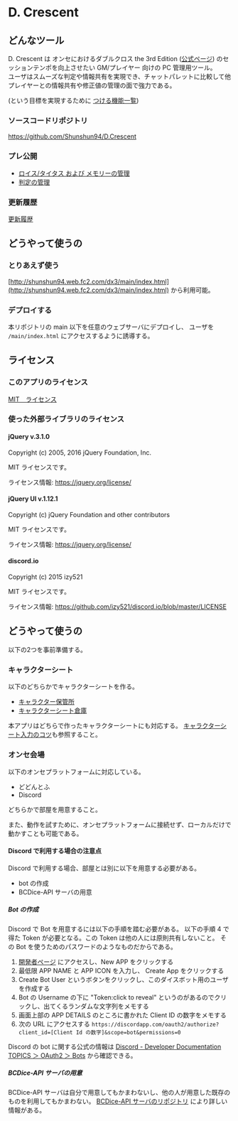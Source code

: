 # D. Crescent

## どんなツール

D. Crescent は オンセにおけるダブルクロス the 3rd Edition ([公式ページ](http://www.fear.co.jp/dbx3rd/)) のセッションテンポを向上させたい GM/プレイヤー 向けの PC 管理用ツール。   
ユーザはスムーズな判定や情報共有を実現でき、チャットパレットに比較して他プレイヤーとの情報共有や修正値の管理の面で強力である。

(という目標を実現するために [つける機能一覧](./docs/FunctionList.md))

### ソースコードリポジトリ

https://github.com/Shunshun94/D.Crescent

### プレ公開

- [ロイス/タイタス および メモリーの管理](./units/lois.html)
- [判定の管理](./units/dice.html)

### 更新履歴

[更新履歴](./docs/version.md)

## どうやって使うの

### とりあえず使う

[http://shunshun94.web.fc2.com/dx3/main/index.html](http://shunshun94.web.fc2.com/dx3/main/index.html) から利用可能。

### デプロイする

本リポジトリの main 以下を任意のウェブサーバにデプロイし、
ユーザを `/main/index.html` にアクセスするように誘導する。

## ライセンス

### このアプリのライセンス

[MIT　ライセンス](./LICENSE)

### 使った外部ライブラリのライセンス

#### jQuery v.3.1.0

Copyright (c) 2005, 2016 jQuery Foundation, Inc.

MIT ライセンスです。

ライセンス情報:  https://jquery.org/license/

#### jQuery UI v.1.12.1

Copyright (c) jQuery Foundation and other contributors

MIT ライセンスです。

ライセンス情報:  https://jquery.org/license/

#### discord.io

Copyright (c) 2015 izy521

MIT ライセンスです。

ライセンス情報:  https://github.com/izy521/discord.io/blob/master/LICENSE

## どうやって使うの

以下の2つを事前準備する。

### キャラクターシート

以下のどちらかでキャラクターシートを作る。

* [キャラクター保管所](https://charasheet.vampire-blood.net/dx3_pc_making.html)
* [キャラクターシート倉庫](https://character-sheets.appspot.com/dx3/)

本アプリはどちらで作ったキャラクターシートにも対応する。
[キャラクターシート入力のコツ](./docs/characterSheet.md)も参照すること。

### オンセ会場

以下のオンセプラットフォームに対応している。

* どどんとふ
* Discord

どちらかで部屋を用意すること。

また、動作を試すために、オンセプラットフォームに接続せず、ローカルだけで動かすことも可能である。

#### Discord で利用する場合の注意点

Discord で利用する場合、部屋とは別に以下を用意する必要がある。

* bot の作成
* BCDice-API サーバの用意

##### Bot の作成

Discord で Bot を用意するには以下の手順を踏む必要がある。
以下の手順 4 で得た Token が必要となる。この Token は他の人には原則共有しないこと。
その Bot を使うためのパスワードのようなものだからである。

1. [開発者ページ](https://discordapp.com/developers/applications/me) にアクセスし、New APP をクリックする
2. 最低限 APP NAME と APP ICON を入力し、 Create App をクリックする
3. Create Bot User というボタンをクリックし、このダイスボット用のユーザを作成する
4. Bot の Username の下に "Token:click to reveal" というのがあるのでクリックし、出てくるランダムな文字列をメモする
5. 画面上部の APP DETAILS のところに書かれた Client ID の数字をメモする
6. 次の URL にアクセスする `https://discordapp.com/oauth2/authorize?client_id=[Client Id の数字]&scope=bot&permissions=0`

Discord の bot に関する公式の情報は [Discord - Developer Documentation TOPICS ＞ OAuth2 ＞ Bots](https://discordapp.com/developers/docs/topics/oauth2#bots) から確認できる。

##### BCDice-API サーバの用意

BCDice-API サーバは自分で用意してもかまわないし、他の人が用意した既存のものを利用してもかまわない。
[BCDice-API サーバのリポジトリ](https://github.com/ysakasin/bcdice-api) により詳しい情報がある。

